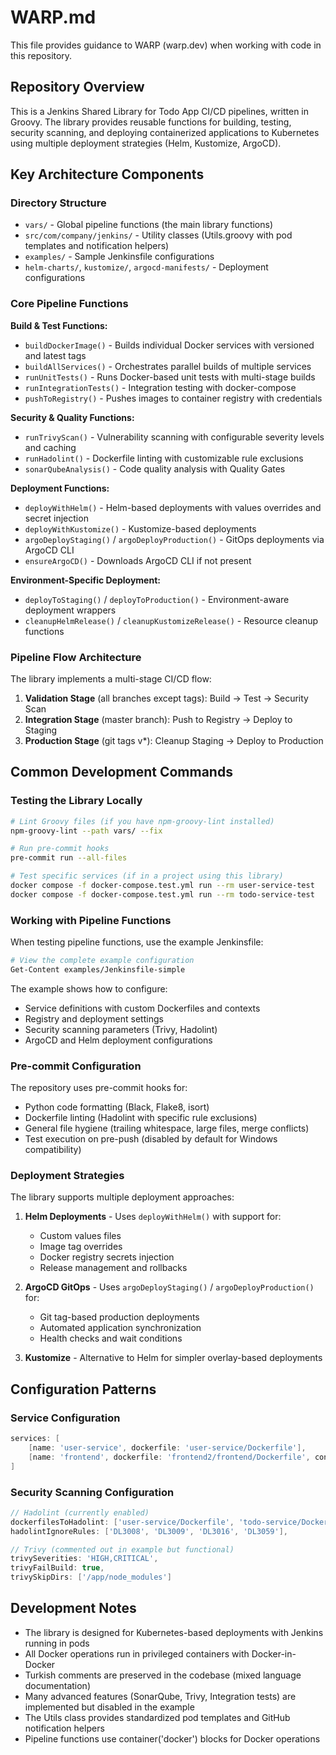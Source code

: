 # WARP.md

This file provides guidance to WARP (warp.dev) when working with code in this repository.

## Repository Overview

This is a Jenkins Shared Library for Todo App CI/CD pipelines, written in Groovy. The library provides reusable functions for building, testing, security scanning, and deploying containerized applications to Kubernetes using multiple deployment strategies (Helm, Kustomize, ArgoCD).

## Key Architecture Components

### Directory Structure
- `vars/` - Global pipeline functions (the main library functions)
- `src/com/company/jenkins/` - Utility classes (Utils.groovy with pod templates and notification helpers)
- `examples/` - Sample Jenkinsfile configurations
- `helm-charts/`, `kustomize/`, `argocd-manifests/` - Deployment configurations

### Core Pipeline Functions

**Build & Test Functions:**
- `buildDockerImage()` - Builds individual Docker services with versioned and latest tags
- `buildAllServices()` - Orchestrates parallel builds of multiple services
- `runUnitTests()` - Runs Docker-based unit tests with multi-stage builds
- `runIntegrationTests()` - Integration testing with docker-compose
- `pushToRegistry()` - Pushes images to container registry with credentials

**Security & Quality Functions:**
- `runTrivyScan()` - Vulnerability scanning with configurable severity levels and caching
- `runHadolint()` - Dockerfile linting with customizable rule exclusions
- `sonarQubeAnalysis()` - Code quality analysis with Quality Gates

**Deployment Functions:**
- `deployWithHelm()` - Helm-based deployments with values overrides and secret injection
- `deployWithKustomize()` - Kustomize-based deployments
- `argoDeployStaging()` / `argoDeployProduction()` - GitOps deployments via ArgoCD CLI
- `ensureArgoCD()` - Downloads ArgoCD CLI if not present

**Environment-Specific Deployment:**
- `deployToStaging()` / `deployToProduction()` - Environment-aware deployment wrappers
- `cleanupHelmRelease()` / `cleanupKustomizeRelease()` - Resource cleanup functions

### Pipeline Flow Architecture

The library implements a multi-stage CI/CD flow:
1. **Validation Stage** (all branches except tags): Build → Test → Security Scan
2. **Integration Stage** (master branch): Push to Registry → Deploy to Staging
3. **Production Stage** (git tags v*): Cleanup Staging → Deploy to Production

## Common Development Commands

### Testing the Library Locally
```bash
# Lint Groovy files (if you have npm-groovy-lint installed)
npm-groovy-lint --path vars/ --fix

# Run pre-commit hooks
pre-commit run --all-files

# Test specific services (if in a project using this library)
docker compose -f docker-compose.test.yml run --rm user-service-test
docker compose -f docker-compose.test.yml run --rm todo-service-test
```

### Working with Pipeline Functions

When testing pipeline functions, use the example Jenkinsfile:
```bash
# View the complete example configuration
Get-Content examples/Jenkinsfile-simple
```

The example shows how to configure:
- Service definitions with custom Dockerfiles and contexts
- Registry and deployment settings
- Security scanning parameters (Trivy, Hadolint)
- ArgoCD and Helm deployment configurations

### Pre-commit Configuration

The repository uses pre-commit hooks for:
- Python code formatting (Black, Flake8, isort)
- Dockerfile linting (Hadolint with specific rule exclusions)
- General file hygiene (trailing whitespace, large files, merge conflicts)
- Test execution on pre-push (disabled by default for Windows compatibility)

### Deployment Strategies

The library supports multiple deployment approaches:

1. **Helm Deployments** - Uses `deployWithHelm()` with support for:
   - Custom values files
   - Image tag overrides
   - Docker registry secrets injection
   - Release management and rollbacks

2. **ArgoCD GitOps** - Uses `argoDeployStaging()` / `argoDeployProduction()` for:
   - Git tag-based production deployments
   - Automated application synchronization
   - Health checks and wait conditions

3. **Kustomize** - Alternative to Helm for simpler overlay-based deployments

## Configuration Patterns

### Service Configuration
```groovy
services: [
    [name: 'user-service', dockerfile: 'user-service/Dockerfile'],
    [name: 'frontend', dockerfile: 'frontend2/frontend/Dockerfile', context: 'frontend2/frontend/']
]
```

### Security Scanning Configuration
```groovy
// Hadolint (currently enabled)
dockerfilesToHadolint: ['user-service/Dockerfile', 'todo-service/Dockerfile'],
hadolintIgnoreRules: ['DL3008', 'DL3009', 'DL3016', 'DL3059'],

// Trivy (commented out in example but functional)
trivySeverities: 'HIGH,CRITICAL',
trivyFailBuild: true,
trivySkipDirs: ['/app/node_modules']
```

## Development Notes

- The library is designed for Kubernetes-based deployments with Jenkins running in pods
- All Docker operations run in privileged containers with Docker-in-Docker
- Turkish comments are preserved in the codebase (mixed language documentation)
- Many advanced features (SonarQube, Trivy, Integration tests) are implemented but disabled in the example
- The Utils class provides standardized pod templates and GitHub notification helpers
- Pipeline functions use container('docker') blocks for Docker operations